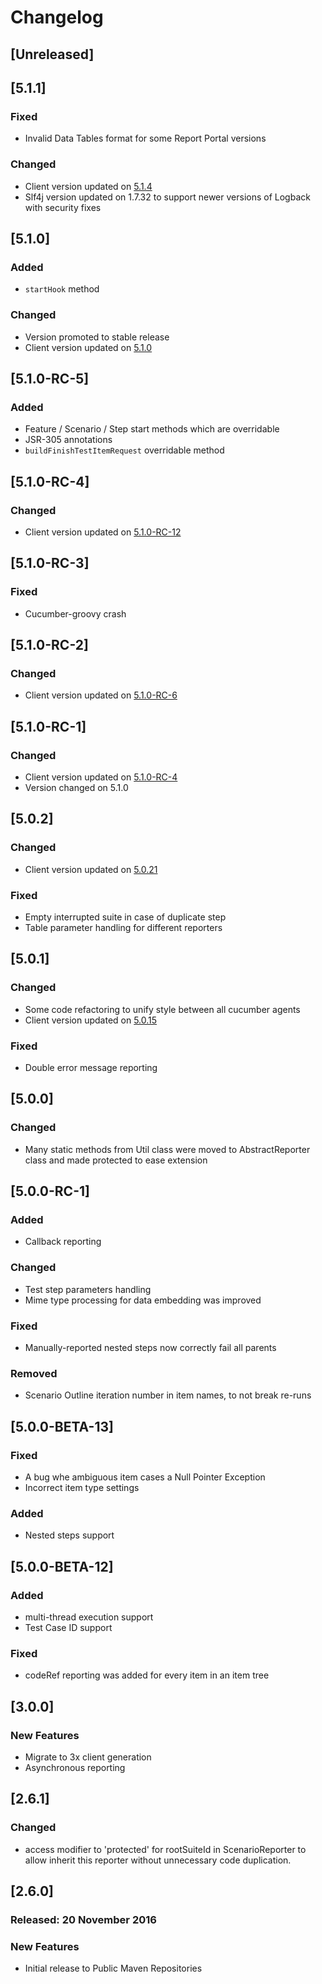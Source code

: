 # Changelog

## [Unreleased]

## [5.1.1]
### Fixed
- Invalid Data Tables format for some Report Portal versions
### Changed
- Client version updated on [5.1.4](https://github.com/reportportal/client-java/releases/tag/5.1.4)
- Slf4j version updated on 1.7.32 to support newer versions of Logback with security fixes

## [5.1.0]
### Added
- `startHook` method
### Changed
- Version promoted to stable release
- Client version updated on [5.1.0](https://github.com/reportportal/client-java/releases/tag/5.1.0)

## [5.1.0-RC-5]
### Added
- Feature / Scenario / Step start methods which are overridable
- JSR-305 annotations
- `buildFinishTestItemRequest` overridable method

## [5.1.0-RC-4]
### Changed
- Client version updated on [5.1.0-RC-12](https://github.com/reportportal/client-java/releases/tag/5.1.0-RC-12)

## [5.1.0-RC-3]
### Fixed
- Cucumber-groovy crash

## [5.1.0-RC-2]
### Changed
- Client version updated on [5.1.0-RC-6](https://github.com/reportportal/client-java/releases/tag/5.1.0-RC-6)

## [5.1.0-RC-1]
### Changed
- Client version updated on [5.1.0-RC-4](https://github.com/reportportal/client-java/releases/tag/5.1.0-RC-4)
- Version changed on 5.1.0

## [5.0.2]
### Changed
- Client version updated on [5.0.21](https://github.com/reportportal/client-java/releases/tag/5.0.21)
### Fixed
- Empty interrupted suite in case of duplicate step
- Table parameter handling for different reporters

## [5.0.1]
### Changed
- Some code refactoring to unify style between all cucumber agents
- Client version updated on [5.0.15](https://github.com/reportportal/client-java/releases/tag/5.0.15)
### Fixed
- Double error message reporting

## [5.0.0]
### Changed
- Many static methods from Util class were moved to AbstractReporter class and made protected to ease extension 

## [5.0.0-RC-1]
### Added
- Callback reporting
### Changed
- Test step parameters handling
- Mime type processing for data embedding was improved
### Fixed
- Manually-reported nested steps now correctly fail all parents
### Removed
- Scenario Outline iteration number in item names, to not break re-runs

## [5.0.0-BETA-13]
### Fixed
- A bug whe ambiguous item cases a Null Pointer Exception
- Incorrect item type settings
### Added
- Nested steps support

## [5.0.0-BETA-12]
### Added
- multi-thread execution support
- Test Case ID support
### Fixed
- codeRef reporting was added for every item in an item tree

## [3.0.0]
### New Features 
- Migrate to 3x client generation
- Asynchronous reporting

## [2.6.1]
### Changed 
- access modifier to 'protected' for rootSuiteId in ScenarioReporter to allow inherit this reporter without unnecessary code duplication.

## [2.6.0]
### Released: 20 November 2016
### New Features
- Initial release to Public Maven Repositories
